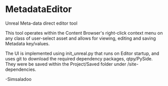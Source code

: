 # MetadataEditor
Unreal Meta-data direct editor tool

This tool operates within the Content Browser's right-click context menu on any class of user-select asset and allows for viewing, editing and saving Metadata key/values.

The UI is implemented using init_unreal.py that runs on Editor startup, and uses git to download the required dependency packages, qtpy/PySide.  They were be saved within the Project/Saved folder under /site-dependencies.

-Simsaladoo